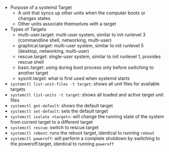* Purpose of a systemd Target
    * A unit that syncs up other units when the computer boots or changes states
    * Other units associate themselves with a target
* Types of Targets
    * multi-user.target: multi-user system, similar to init runlevel 3 (commandline shell, networking, multi-user)
    * graphical.target: multi-user system, similar to init runlevel 5 (desktop, networking, multi-user)
    * rescue.target: single-user system, similar to init runlevel 1, provides rescue shell
    * basic.target: using during boot process only before switching to another target
    * sysinit.target: what is first used when systemd starts
* `systemctl list-unit-files -t target`: shows all unit files for available targets
* `systemctl list-units -t target`: shows all loaded and active target unit files
* `systemctl get-default`: shows the default target
* `systemctl set-default`: sets the default target
* `systemctl isolate <target>`: will change the running state of the system from current target to a different target
* `systemctl rescue`: switch to rescue.target
* `systemctl reboot`: runs the reboot target, identical to running `reboot`
* `systemctl poweroff`: will perform a complete shutdown by switching to the poweroff.target, identical to running `poweroff`
